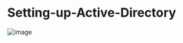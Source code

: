# Setting-up-Active-Directory
![image](https://github.com/KevinFlorencio/Setting-up-Active-Directory/assets/89264965/92f5a5e7-77b7-422f-a4ef-2b2630ec77e2)
